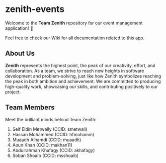 # zenith-events

Welcome to the **Team Zenith** repository for our event management application! 🚀

Feel free to check our Wiki for all documentation related to this app.

## About Us

**Zenith** represents the highest point, the peak of our creativity, effort, and collaboration. As a team, we strive to reach new heights in software development and problem-solving, just like how Zenith symbolizes reaching the peak in both ambition and achievement. We are committed to producing high-quality work, showcasing our skills, and contributing positively to our project.

## Team Members

Meet the brilliant minds behind Team Zenith:

1. Seif Eldin Metwally (CCID: smetwall)
2. Hassan Mohammed     (CCID: hfmohamm)
3. Muaadh Alhamdi      (CCID: muaadh)
4. Aoun Khan           (CCID: makhan11)
5. Abdulrahman Khafagy (CCID: akhafagy)
6. Soban Shoaib        (CCID: msshoaib)
